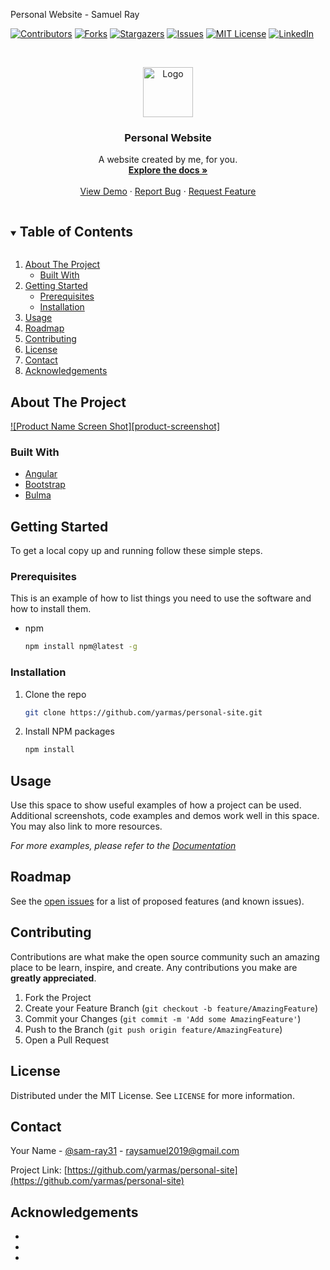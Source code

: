 Personal Website - Samuel Ray
<!--
*** Thanks for checking out the Best-README-Template. If you have a suggestion
*** that would make this better, please fork the repo and create a pull request
*** or simply open an issue with the tag "enhancement".
*** Thanks again! Now go create something AMAZING! :D
***
***
***
*** To avoid retyping too much info. Do a search and replace for the following:
*** yarmas, personal-site, sam-ray31, raysamuel2019@gmail.com, Personal Website, A website created by me, for you.
-->



<!-- PROJECT SHIELDS -->
<!--
*** I'm using markdown "reference style" links for readability.
*** Reference links are enclosed in brackets [ ] instead of parentheses ( ).
*** See the bottom of this document for the declaration of the reference variables
*** for contributors-url, forks-url, etc. This is an optional, concise syntax you may use.
*** https://www.markdownguide.org/basic-syntax/#reference-style-links
-->
[![Contributors][contributors-shield]][contributors-url]
[![Forks][forks-shield]][forks-url]
[![Stargazers][stars-shield]][stars-url]
[![Issues][issues-shield]][issues-url]
[![MIT License][license-shield]][license-url]
[![LinkedIn][linkedin-shield]][linkedin-url]



<!-- PROJECT LOGO -->
<br />
<p align="center">
  <a href="https://github.com/yarmas/personal-site">
    <img src="images/logo.png" alt="Logo" width="80" height="80">
  </a>

  <h3 align="center">Personal Website</h3>

  <p align="center">
    A website created by me, for you.
    <br />
    <a href="https://github.com/yarmas/personal-site"><strong>Explore the docs »</strong></a>
    <br />
    <br />
    <a href="https://github.com/yarmas/personal-site">View Demo</a>
    ·
    <a href="https://github.com/yarmas/personal-site/issues">Report Bug</a>
    ·
    <a href="https://github.com/yarmas/personal-site/issues">Request Feature</a>
  </p>
</p>



<!-- TABLE OF CONTENTS -->
<details open="open">
  <summary><h2 style="display: inline-block">Table of Contents</h2></summary>
  <ol>
    <li>
      <a href="#about-the-project">About The Project</a>
      <ul>
        <li><a href="#built-with">Built With</a></li>
      </ul>
    </li>
    <li>
      <a href="#getting-started">Getting Started</a>
      <ul>
        <li><a href="#prerequisites">Prerequisites</a></li>
        <li><a href="#installation">Installation</a></li>
      </ul>
    </li>
    <li><a href="#usage">Usage</a></li>
    <li><a href="#roadmap">Roadmap</a></li>
    <li><a href="#contributing">Contributing</a></li>
    <li><a href="#license">License</a></li>
    <li><a href="#contact">Contact</a></li>
    <li><a href="#acknowledgements">Acknowledgements</a></li>
  </ol>
</details>



<!-- ABOUT THE PROJECT -->
## About The Project

[![Product Name Screen Shot][product-screenshot]](https://example.com)


### Built With

* [Angular](https://angular.io/)
* [Bootstrap](https://getbootstrap.com/docs/5.0/getting-started/introduction/)
* [Bulma](https://bulma.io/)

<!-- GETTING STARTED -->
## Getting Started

To get a local copy up and running follow these simple steps.

### Prerequisites

This is an example of how to list things you need to use the software and how to install them.
* npm
  ```sh
  npm install npm@latest -g
  ```

### Installation

1. Clone the repo
   ```sh
   git clone https://github.com/yarmas/personal-site.git
   ```
2. Install NPM packages
   ```sh
   npm install
   ```



<!-- USAGE EXAMPLES -->
## Usage

Use this space to show useful examples of how a project can be used. Additional screenshots, code examples and demos work well in this space. You may also link to more resources.

_For more examples, please refer to the [Documentation](https://example.com)_



<!-- ROADMAP -->
## Roadmap

See the [open issues](https://github.com/yarmas/personal-site/issues) for a list of proposed features (and known issues).



<!-- CONTRIBUTING -->
## Contributing

Contributions are what make the open source community such an amazing place to be learn, inspire, and create. Any contributions you make are **greatly appreciated**.

1. Fork the Project
2. Create your Feature Branch (`git checkout -b feature/AmazingFeature`)
3. Commit your Changes (`git commit -m 'Add some AmazingFeature'`)
4. Push to the Branch (`git push origin feature/AmazingFeature`)
5. Open a Pull Request



<!-- LICENSE -->
## License

Distributed under the MIT License. See `LICENSE` for more information.



<!-- CONTACT -->
## Contact

Your Name - [@sam-ray31](https://twitter.com/sam-ray31) - raysamuel2019@gmail.com

Project Link: [https://github.com/yarmas/personal-site](https://github.com/yarmas/personal-site)



<!-- ACKNOWLEDGEMENTS -->
## Acknowledgements

* []()
* []()
* []()





<!-- MARKDOWN LINKS & IMAGES -->
<!-- https://www.markdownguide.org/basic-syntax/#reference-style-links -->
[contributors-shield]: https://img.shields.io/github/contributors/yarmas/repo.svg?style=for-the-badge
[contributors-url]: https://github.com/yarmas/repo/graphs/contributors
[forks-shield]: https://img.shields.io/github/forks/yarmas/repo.svg?style=for-the-badge
[forks-url]: https://github.com/yarmas/repo/network/members
[stars-shield]: https://img.shields.io/github/stars/yarmas/repo.svg?style=for-the-badge
[stars-url]: https://github.com/yarmas/repo/stargazers
[issues-shield]: https://img.shields.io/github/issues/yarmas/repo.svg?style=for-the-badge
[issues-url]: https://github.com/yarmas/repo/issues
[license-shield]: https://img.shields.io/github/license/yarmas/repo.svg?style=for-the-badge
[license-url]: https://github.com/yarmas/repo/blob/master/LICENSE.txt
[linkedin-shield]: https://img.shields.io/badge/-LinkedIn-black.svg?style=for-the-badge&logo=linkedin&colorB=555
[linkedin-url]: https://linkedin.com/in/yarmas

